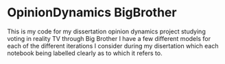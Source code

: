 # OpinionDynamics BigBrother
This is my code for my dissertation opinion dynamics project studying voting in reality TV through Big Brother
I have a few different models for each of the different iterations I consider during my disertation which each notebook being labelled clearly as to which it refers to.

